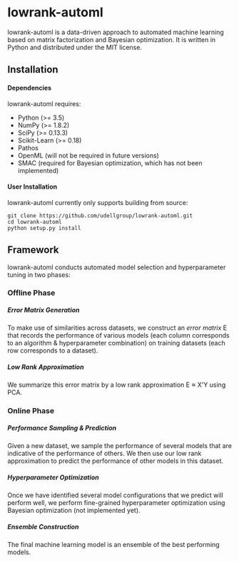 # lowrank-automl
lowrank-automl is a data-driven approach to automated machine 
learning based on matrix factorization and Bayesian optimization.
It is written in Python and distributed under the MIT license.

## Installation

#### Dependencies
lowrank-automl requires:
* Python (>= 3.5)
* NumPy  (>= 1.8.2)
* SciPy  (>= 0.13.3)
* Scikit-Learn  (>= 0.18)
* Pathos
* OpenML (will not be required in future versions)
* SMAC (required for Bayesian optimization, which has not been implemented)

#### User Installation
lowrank-automl currently only supports building from source:
```
git clone https://github.com/udellgroup/lowrank-automl.git
cd lowrank-automl
python setup.py install
```

## Framework
lowrank-automl conducts automated model selection and 
hyperparameter tuning in two phases:

### Offline Phase

##### Error Matrix Generation
To make use of similarities across datasets, we construct
an *error matrix* E that records the performance of various
models (each column corresponds to an algorithm & hyperparameter
combination) on training datasets (each row corresponds to
a dataset). 

##### Low Rank Approximation
We summarize this error matrix by a low rank approximation
E ≈ X'Y using PCA.

### Online Phase

##### Performance Sampling & Prediction
Given a new dataset, we sample the performance of several
models that are indicative of the performance of others. We
then use our low rank approximation to predict the performance
of other models in this dataset.

##### Hyperparameter Optimization
Once we have identified several model configurations that
we predict will perform well, we perform fine-grained 
hyperparameter optimization using Bayesian optimization
(not implemented yet).

##### Ensemble Construction
The final machine learning model is an ensemble of the
best performing models.
